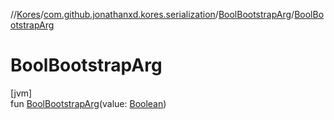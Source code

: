 //[Kores](../../../index.md)/[com.github.jonathanxd.kores.serialization](../index.md)/[BoolBootstrapArg](index.md)/[BoolBootstrapArg](-bool-bootstrap-arg.md)

# BoolBootstrapArg

[jvm]\
fun [BoolBootstrapArg](-bool-bootstrap-arg.md)(value: [Boolean](https://kotlinlang.org/api/latest/jvm/stdlib/kotlin/-boolean/index.html))
